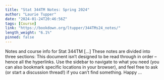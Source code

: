 ```yaml
---
title: "Stat 344TM Notes: Spring 2024"
author: "Laurie Tupper"
date: "2024-01-24T20:46:56Z"
tags: [Course]
link: "https://bookdown.org/ltupper/344TMs24_notes/"
length_weight: "6.1%"
pinned: false
---
```


Notes and course info for Stat 344TM [...] These notes are divided into three sections: This document isn’t designed to be read through in order – hence all the hyperlinks. Use the sidebar to navigate to what you need (you can also bookmark specific locations in your browser), and feel free to ask (or start a discussion thread!) if you can’t find something. Happy ...
